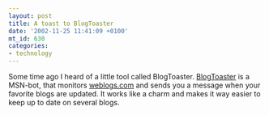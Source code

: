 ```yaml
---
layout: post
title: A toast to BlogToaster
date: '2002-11-25 11:41:09 +0100'
mt_id: 630
categories:
- technology
---
```

Some time ago I heard of a little tool called BlogToaster. <a href="http://www.pocketsoap.com/weblog/2002/06/15.html">BlogToaster</a> is a MSN-bot, that monitors <a href="http://www.weblogs.com">weblogs.com</a> and sends you a message when your favorite blogs are updated. It works like a charm and makes it way easier to keep up to date on several blogs.
